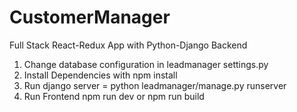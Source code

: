 # CustomerManager

Full Stack React-Redux App with Python-Django Backend

1. Change database configuration in leadmanager settings.py
2. Install Dependencies with npm install
3. Run django server =  python leadmanager/manage.py runserver
4. Run Frontend npm run dev or npm run build
